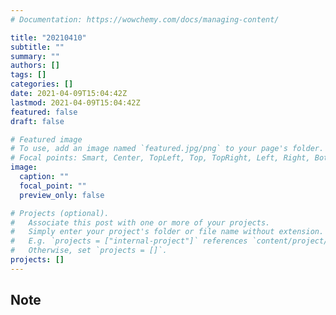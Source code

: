 ```yaml
---
# Documentation: https://wowchemy.com/docs/managing-content/

title: "20210410"
subtitle: ""
summary: ""
authors: []
tags: []
categories: []
date: 2021-04-09T15:04:42Z
lastmod: 2021-04-09T15:04:42Z
featured: false
draft: false

# Featured image
# To use, add an image named `featured.jpg/png` to your page's folder.
# Focal points: Smart, Center, TopLeft, Top, TopRight, Left, Right, BottomLeft, Bottom, BottomRight.
image:
  caption: ""
  focal_point: ""
  preview_only: false

# Projects (optional).
#   Associate this post with one or more of your projects.
#   Simply enter your project's folder or file name without extension.
#   E.g. `projects = ["internal-project"]` references `content/project/deep-learning/index.md`.
#   Otherwise, set `projects = []`.
projects: []
---
```


## Note

